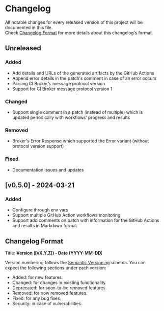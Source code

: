 # Changelog

All notable changes for every released version of this project will be documented in this file.  
Check [Changelog Format](#Changelog-Format) for more details about this changelog's format.

## Unreleased

### Added

- Add details and URLs of the generated artifacts by the GitHub Actions
- Append error details in the patch's comment in case of an error occurs
- Parsing CI Broker's message protocol version
- Support for CI Broker message protocol version 1

### Changed

- Support single comment in a patch (instead of multiple) which is updated periodically with workflows' progress and 
  results

### Removed

- Broker's Error Response which supported the Error variant (without protocol version support)

### Fixed

- Documentation issues and updates

## [v0.5.0] - 2024-03-21

### Added

- Configure through env vars
- Support multiple GitHub Action workflows monitoring
- Support add comments on patch with information for the GitHub Actions and results in Markdown format

## Changelog Format

Title: **Version ([vX.Y.Z]) - Date (YYYY-MM-DD)**

Version numbering follows the [Semantic Versioning](https://semver.org/spec/v2.0.0.html) schema.
You can expect the following sections under each version:

* Added: for new features.
* Changed: for changes in existing functionality.
* Deprecated: for soon-to-be removed features.
* Removed: for now removed features.
* Fixed: for any bug fixes.
* Security: in case of vulnerabilities.
